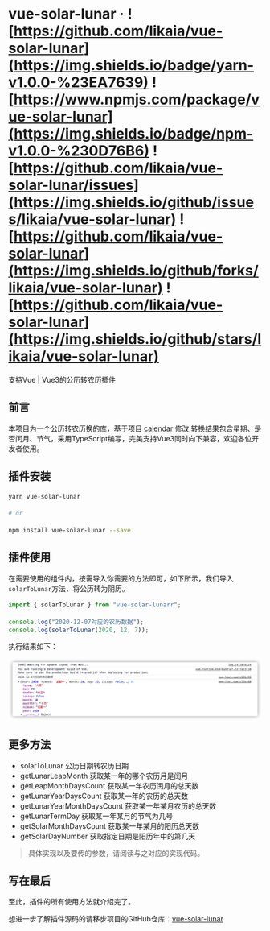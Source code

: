 # vue-solar-lunar · ![https://github.com/likaia/vue-solar-lunar](https://img.shields.io/badge/yarn-v1.0.0-%23EA7639) ![https://www.npmjs.com/package/vue-solar-lunar](https://img.shields.io/badge/npm-v1.0.0-%230D76B6) ![https://github.com/likaia/vue-solar-lunar/issues](https://img.shields.io/github/issues/likaia/vue-solar-lunar) ![https://github.com/likaia/vue-solar-lunar](https://img.shields.io/github/forks/likaia/vue-solar-lunar) ![https://github.com/likaia/vue-solar-lunar](https://img.shields.io/github/stars/likaia/vue-solar-lunar) 
支持Vue | Vue3的公历转农历插件

## 前言
本项目为一个公历转农历换的库，基于项目 [calendar](https://github.com/laocaixw/calendar) 修改,转换结果包含星期、是否闰月、节气，采用TypeScript编写，完美支持Vue3同时向下兼容，欢迎各位开发者使用。
## 插件安装
```bash
yarn vue-solar-lunar

# or

npm install vue-solar-lunar --save
```

## 插件使用
在需要使用的组件内，按需导入你需要的方法即可，如下所示，我们导入`solarToLunar`方法，将公历转为阴历。
```typescript
import { solarToLunar } from "vue-solar-lunarr";

console.log("2020-12-07对应的农历数据");
console.log(solarToLunar(2020, 12, 7));
```
执行结果如下：

![](src/assets/result.png)
## 更多方法
* solarToLunar 公历日期转农历日期
* getLunarLeapMonth 获取某一年的哪个农历月是闰月
* getLeapMonthDaysCount 获取某一年农历闰月的总天数
* getLunarYearDaysCount 获取某一年的农历的总天数
* getLunarYearMonthDaysCount 获取某一年某月农历的总天数
* getLunarTermDay 获取某一年某月的节气为几号
* getSolarMonthDaysCount 获取某一年某月的阳历总天数
* getSolarDayNumber 获取指定日期是阳历年中的第几天

> 具体实现以及要传的参数，请阅读与之对应的实现代码。

## 写在最后
至此，插件的所有使用方法就介绍完了。

想进一步了解插件源码的请移步项目的GitHub仓库：[vue-solar-lunar](https://github.com/likaia/vue-solar-lunar)